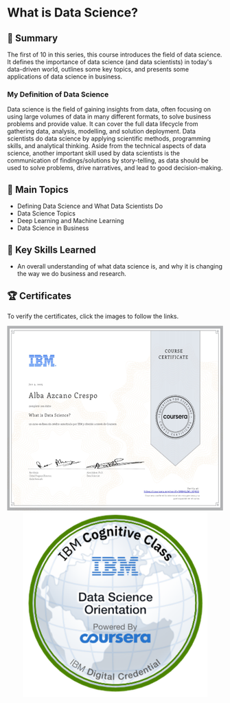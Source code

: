# What is Data Science?

## 📄 Summary

The first of 10 in this series, this course introduces the field of data science. It defines the importance of data science (and data scientists) in today's data-driven world, outlines some key topics, and presents some applications of data science in business.

### My Definition of Data Science

Data science is the field of gaining insights from data, often focusing on using large volumes of data in many different formats, to solve business problems and provide value. It can cover the full data lifecycle from gathering data, analysis, modelling, and solution deployment. Data scientists do data science by applying scientific methods, programming skills, and analytical thinking. Aside from the technical aspects of data science, another important skill used by data scientists is the communication of findings/solutions by story-telling, as data should be used to solve problems, drive narratives, and lead to good decision-making.

## 📑 Main Topics

- Defining Data Science and What Data Scientists Do
- Data Science Topics
- Deep Learning and Machine Learning
- Data Science in Business

## 🔑 Key Skills Learned

- An overall understanding of what data science is, and why it is changing the way we do business and research.

## 🏆 Certificates

To verify the certificates, click the images to follow the links.

<p align="middle">
  <a href="https://coursera.org/share/7920f4218e86d41d676bfd73475e9de8"><img src="../src/certificate-module1.png" height="430"></a>
  <a href="https://www.credly.com/badges/1d77f0cd-3699-44b8-9cc8-03513b5378e2/public_url"><img src="../src/badge-module1.png" height="430"></a>    
</p>
